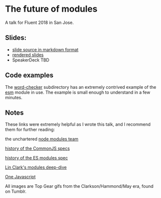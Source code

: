 # The future of modules

A talk for Fluent 2018 in San Jose.

## Slides:

* [slide source in markdown format](./slides.md)
* [rendered slides](./slides.pdf)
* SpeakerDeck TBD

## Code examples

The [word-checker](./word-checker/) subdirectory has an extremely contrived example of the [esm](https://github.com/standard-things/esm) module in use. The example is small enough to understand in a few minutes.

## Notes

These links were extremely helpful as I wrote this talk, and I recommend them for further reading:

the unchartered [node modules team](https://github.com/nodejs/modules)

[history of the CommonJS specs](https://en.wikipedia.org/wiki/CommonJS)

[history of the ES modules spec](https://gist.github.com/jkrems/769a8cd8806f7f57903b641c74b5f08a)

[Lin Clark's modules deep-dive](https://hacks.mozilla.org/2018/03/es-modules-a-cartoon-deep-dive/)

[One Javascript](http://2ality.com/2014/12/one-javascript.html)

All images are Top Gear gifs from the Clarkson/Hammond/May era, found on Tumblr.
